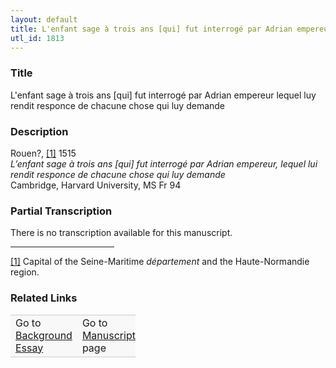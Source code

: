 ```yaml
---  
layout: default  
title: L'enfant sage à trois ans [qui] fut interrogé par Adrian empereur lequel luy rendit responce de chacune chose qui luy demande  
utl_id: 1813
---
```


### Title

L'enfant sage à trois ans [qui] fut interrogé par Adrian empereur lequel luy rendit responce de chacune chose qui luy demande


### Description

<p>Rouen?, <a href="#_ftn1" name="_ftnref1" title="" id="_ftnref1">[1]</a> 1515<br /><em>L’enfant sage à trois ans [qui] fut interrogé par Adrian empereur, lequel lui rendit responce de chacune chose qui luy demande</em><br />
Cambridge, Harvard University, MS Fr 94</p>



### Partial Transcription

There is no transcription available for this manuscript.

<div>
<hr align="left" size="1" width="33%" /><div id="ftn1"><a href="#_ftnref1" name="_ftn1" title="" id="_ftn1">[1]</a> Capital of the Seine-Maritime <em>département </em>and the Haute-Normandie region.</div>
</div>



### Related Links

<table border="0.5" cellpadding="1" cellspacing="1" style="width: 200px; background-color:#F8F8F8;">
    <tbody style="border-color:#ccc">
        <tr style="border-color:#ccc">
            <td>Go to <a href="https://centerfordigitalhumanities.github.io/Newberry-French-paleography/essay/1813" target="_blank">Background Essay</a></td>
            <td>Go to <a href="https://centerfordigitalhumanities.github.io/Newberry-French-paleography/www/record.html?id=1813" target="_blank">Manuscript</a> page</td>
        </tr>
    </tbody>
</table>
